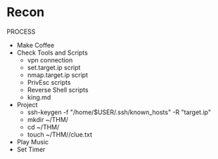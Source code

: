 # Recon 

PROCESS
- Make Coffee
- Check Tools and Scripts
    - vpn connection
    - set.target.ip script
    - nmap.target.ip script
    - PrivEsc scripts
    - Reverse Shell scripts
    - king.md
- Project
    - ssh-keygen -f "/home/$USER/.ssh/known_hosts" -R "target.ip"
    - mkdir ~/THM/<Room>
    - cd ~/THM/<Room>
    - touch ~/THM/<Room>/clue.txt
- Play Music
- Set Timer

